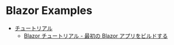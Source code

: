 
# Blazor Examples

- [チュートリアル](./BlazorAppExample)
    - [Blazor チュートリアル - 最初の Blazor アプリをビルドする](https://dotnet.microsoft.com/ja-jp/learn/aspnet/blazor-tutorial/intro)